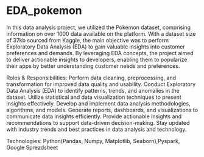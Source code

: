 # EDA_pokemon

In this data analysis project, we utilized the Pokemon dataset, comprising information on over 1000 data available on the platform. With a dataset size of 37kb sourced from Kaggle, the main objective was to perform Exploratory Data Analysis (EDA) to gain valuable insights into customer preferences and demands. By leveraging EDA concepts, the project aimed to deliver actionable insights to developers, enabling them to popularize their apps by better understanding customer needs and preferences.

Roles & Responsibilities:
Perform data cleaning, preprocessing, and transformation for improved data quality and usability.
Conduct Exploratory Data Analysis (EDA) to identify patterns, trends, and anomalies in the dataset.
Utilize statistical and data visualization techniques to present insights effectively.
Develop and implement data analysis methodologies, algorithms, and models.
Generate reports, dashboards, and visualizations to communicate data insights efficiently.
Provide actionable insights and recommendations to support data-driven decision-making.
Stay updated with industry trends and best practices in data analysis and technology.


Technologies: Python(Pandas, Numpy, Matplotlib, Seaborn),Pyspark, Google Spreadsheet 
